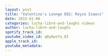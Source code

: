 ```yaml
---
layout: post
title: "Valentino's Lounge E02: Royce Isaacs"
date: 2015-01-08
categories: lucha-libre-and-laughs videos
author: lucha-libre-and-laughs
spotify_track_id: 
youtube_video_id: q0y8wzYu_6I
apple_track_id: 
youtube_metadata: 
---
```

